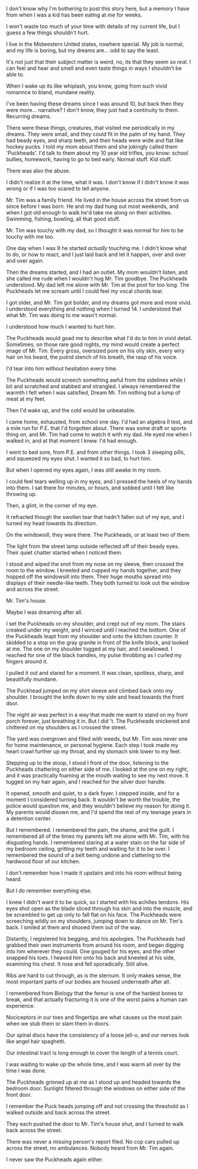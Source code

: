 I don't know why I'm bothering to post this story here, but a memory I have from when I was a kid has been eating at me for weeks.

I won't waste too much of your time with details of my current life, but I guess a few things shouldn't hurt.

I live in the Midwestern United states, nowhere special. My job is normal, and my life is boring, but my dreams are... odd to say the least.

It's not just that their subject matter is weird, no, its that they seem so *real*. I can feel and hear and smell and even taste things in ways I shouldn't be able to.

When I wake up its like whiplash, you know, going from such vivid romannce to bland, mundane reality.

I've been having these dreams since I was around 10, but back then they were more... narrative? I don't know, they just had a continuity to them. Recurring dreams. 

There were these things, creatures, that visited me periodically in my dreams. They were small, and they could fit in the palm of my hand. They had beady eyes, and sharp teeth, and their heads were wide and flat like hockey pucks. I told my mom about them and she jokingly called them 'Puckheads'. I'd talk to them about my 10 year old trifles, you know: school bullies, homework, having to go to bed early. Normal stuff. Kid stuff.

There was also the abuse.

I didn't realize it at the time, what it was. I don't know if I didn't know it was wrong or if I was too scared to tell anyone. 

Mr. Tim was a family friend. He lived in the house across the street from us since before I was born. He and my dad hung out most weekends, and when I got old enough to walk he'd take me along on their activities. Swimming, fishing, bowling, all that good stuff.

Mr. Tim was touchy with my dad, so I thought it was normal for him to be touchy with me too.

One day when I was 9 he started *actually* touching me. I didn't know what to do, or how to react, and I just laid back and let it happen, over and over and over again.

Then the dreams started, and I had an outlet. My mom wouldn't listen, and she called me rude when I wouldn't hug Mr. Tim goodbye. The Puckheads understood. My dad left me alone with Mr. Tim at the pool for too long. The Puckheads let me scream until I could feel my vocal chords tear.

I got older, and Mr. Tim got bolder, and my dreams got more and more vivid. I understood everything and nothing when I turned 14. I understood that what Mr. Tim was doing to me wasn't normal. 

I understood how much I wanted to hurt him.

The Puckheads would goad me to describe what I'd do to him in vivid detail. Sometimes, on those rare good nights, my mind would create a perfect image of Mr. Tim. Every gross, oversized pore on his oily skin, every wiry hair on his beard, the putrid stench of his breath, the rasp of his voice.

I'd tear into him without hesitation every time. 

The Puckheads would screech something awful from the sidelines while I bit and scratched and stabbed and strangled. I always remembered the warmth I felt when I was satisfied, Dream Mr. Tim nothing but a lump of meat at my feet.

Then I'd wake up, and the cold would be unbeatable. 

I came home, exhausted, from school one day. I'd had an algebra II test, and a mile run for P.E. that I'd forgotten about. There was some draft or sports thing on, and Mr. Tim had come to watch it with my dad. He eyed me when I walked in, and at that moment I knew. I'd had enough.

I went to bed sore, from P.E. and from other things. I took 3 sleeping pills, and squeezed my eyes shut. I wanted it so bad, to hurt him. 

But when I opened my eyes again, I was still awake in my room.

I could feel tears welling up in my eyes, and I pressed the heels of my hands into them. I sat there for minutes, or hours, and sobbed until I felt like throwing up. 

Then, a glint, in the corner of my eye.

It refracted though the swollen tear that hadn't fallen out of my eye, and I turned my head towards its direction.

On the windowsill, they were there. The Puckheads, or at least two of them.

The light from the street lamp outside reflected off of their beady eyes. Their quiet chatter started when I noticed them.

I stood and wiped the snot from my nose on my sleeve, then crossed the room to the window. I kneeled and cupped my hands together, and they hopped off the windowsill into them. Their huge mouths spread into displays of their needle-like teeth. They both turned to look out the window and across the street.

Mr. Tim's house.

Maybe I was dreaming after all.

I set the Puckheads on my shoulder, and crept out of my room. The stairs creaked under my weight, and I winced until I reached the bottom. One of the Puckheads leapt from my shoulder and onto the kitchen counter. It skidded to a stop on the gray granite in front of the knife block, and looked at me. The one on my shoulder tugged at my hair, and I swallowed. I reached for one of the black handles, my pulse throbbing as I curled my fingers around it.

I pulled it out and stared for a moment. It was clean, spotless, sharp, and beautifully mundane.

The Puckhead jumped on my shirt sleeve and climbed back onto my shoulder. I brought the knife down to my side and head towards the front door.

The night air was perfect in a way that made me want to stand on my front porch forever, just breathing it in. But I did 't. The Puckheads snickered and chittered on my shoulders as I crossed the street. 

The yard was overgrown and filled with weeds, but Mr. Tim was never one for home maintenance, or personal hygiene. Each step I took made my heart crawl further up my throat, and my stomach sink lower to my feet.

Stepping up to the stoop, I stood I front of the door, listening to the Puckheads chattering on either side of me. I looked at the one on my right, and it was practically foaming at the mouth waiting to see my next move. It tugged on my hair again, and I reached for the silver door handle.

It opened, smooth and quiet, to a dark foyer. I stepped inside, and for a moment I considered turning back. It wouldn't be worth the trouble, the police would question me, and they wouldn't believe my reason for doing it. My parents would disown me, and I'd spend the rest of my teenage years in a detention center.

But I remembered. I remembered the pain, the shame, and the guilt. I remembered all of the times my parents left me alone with Mr. Tim, with his disgusting hands. I remembered staring at a water stain on the far side of my bedroom ceiling, gritting my teeth and waiting for it to be over. I remembered the sound of a belt being undone and clattering to the hardwood floor of our kitchen.

I don't remember how I made it upstairs and into his room without being heard.

But I do remember everything else.

I knew I didn't want it to be quick, so I started with his achilles tendons. His eyes shot open as the blade sliced through his skin and into the muscle, and be scrambled to get up only to fall flat on his face. The Puckheads were screeching wildly on my shoulders, jumping down to dance on Mr. Tim's back. I smiled at them and shooed them out of the way.

Distantly, I registered his begging, and his apologies. The Puckheads had grabbed their own instruments from around his room, and began digging into him wherever they could. One gouged for his eyes, and the other snapped his toes. I heaved him onto his back and  kneeled at his side, examining his chest. It rose and fell sporadically. Still alive.

Ribs are hard to cut through, as is the sternum. It only makes sense, the most important parts of our bodies are housed underneath after all.

I remembered from Biology that the femur is one of the hardest bones to break, and that actually fracturing it is one of the worst pains a human can experience.

Nociceptors in our toes and fingertips are what causes us the most pain when we stub them or slam them in doors.

Our spinal discs have the consistency of a loose jell-o, and our nerves look like angel hair spaghetti.

Our intestinal tract is long enough to cover the length of a tennis court.



I was waiting to wake up the whole time, and I was warm all over by the time I was done.

The Puckheads grinned up at me as I stood up and headed towards the bedroom door. Sunlight filtered through the windows on either side of the front door.

I remember the Puck heads jumping off and not crossing the threshold as I walked outside and back across the street.

They each pushed the door to Mr. Tim's house shut, and I turned to walk back across the street.

There was never a missing person's report filed. 
No cop cars pulled up across the street, no ambulances.
Nobody heard from Mr. Tim again.

I never saw the Puckheads again either.
